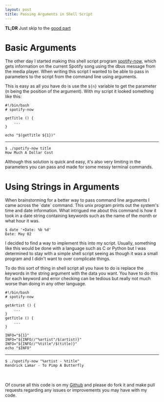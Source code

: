 ```yaml
---
layout: post
title: Passing Arguments in Shell Script
---
```


**TL;DR** Just skip to the [good part](#the-good-part)

# Basic Arguments
The other day I started making this shell script program [spotify-now](https://github.com/getIsabelle/spotify-now), which gets information on the current Spotify song using the dbus message from the media player. When writing this script I wanted to be able to pass in parameters to the script from the command line using arguments.

This is easy as all you have do is use the `${n}` variable to get the parameter (n being the position of the argument). With my script it looked something like this:


    #!/bin/bash
    # spotify-now

    getTitle () {
        ...
    }

    echo "$(getTitle ${1})"

<hr class="codebreak">

    $ ./spotify-now title
    How Much A Dollar Cost

Although this solution is quick and easy, it's also very limiting in the parameters you can pass and made for some messy terminal commands.

<h1 id="the-good-part">Using Strings in Arguments</h1>
When brainstorming for a better way to pass command line arguments I came across the `date` command. This unix program prints out the system's time and date information. What intrigued me about this command is how it took in a date string containing keywords such as the name of the month or what hour it was.

    $ date '+Date: %b %d'
    Date: May 02

I decided to find a way to implement this into my script. Usually, something like this would be done with a language such as C or Python but I was determined to stay with a simple shell script seeing as though it was a small program and I didn't want to over complicate things.

To do this sort of thing in shell script all you have to do is replace the keywords in the string argument with the data you want. You have to do this for each keyword and error checking can be tedious but really not much worse than doing in any other language.

    #!/bin/bash
    # spotify-now

    getArtist () {
        ...
    }
    getTitle () {
        ...
    }

    INFO="${1}"
    INFO="${INFO//"%artist"/$(artist)}"
    INFO="${INFO//"%title"/$(title)}"
    echo "$INFO"

<hr class="codebreak">

    $ ./spotify-now "%artist - %title"
    Kendrick Lamar - To Pimp A Butterfly

<br><br>
Of course all this code is on my [Github](https://github.com/getIsabelle/spotify-now) and please do fork it and make pull requests regarding any issues or improvements you may have with my code.
